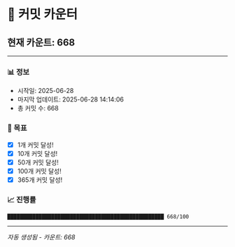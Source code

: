 # 🔢 커밋 카운터

## 현재 카운트: 668

---

### 📊 정보
- 시작일: 2025-06-28
- 마지막 업데이트: 2025-06-28 14:14:06
- 총 커밋 수: 668

### 🎯 목표
- [x] 1개 커밋 달성!
- [x] 10개 커밋 달성!
- [x] 50개 커밋 달성!
- [x] 100개 커밋 달성!
- [x] 365개 커밋 달성!

### 📈 진행률
```
██████████████████████████████████████████████████ 668/100
```

---
*자동 생성됨 - 카운트: 668*
